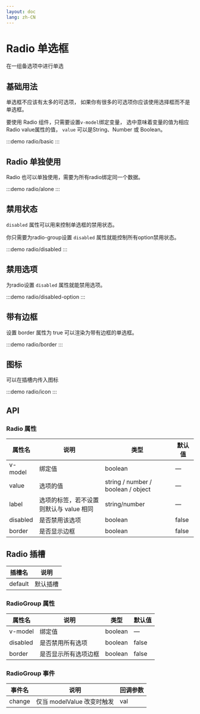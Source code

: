 ```yaml
---
layout: doc
lang: zh-CN
---
```


# Radio 单选框

在一组备选项中进行单选

## 基础用法

单选框不应该有太多的可选项， 如果你有很多的可选项你应该使用选择框而不是单选框。

要使用 Radio 组件，只需要设置`v-model`绑定变量， 选中意味着变量的值为相应 Radio
value属性的值， `value` 可以是String、Number 或 Boolean。

:::demo
radio/basic
:::

## Radio 单独使用

Radio 也可以单独使用，需要为所有radio绑定同一个数据。

:::demo
radio/alone
:::

## 禁用状态

`disabled` 属性可以用来控制单选框的禁用状态。

你只需要为radio-group设置 `disabled` 属性就能控制所有option禁用状态。

:::demo
radio/disabled
:::

## 禁用选项

为radio设置 `disabled` 属性就能禁用选项。

:::demo
radio/disabled-option
:::

## 带有边框

设置 border 属性为 true 可以渲染为带有边框的单选框。

:::demo
radio/border
:::

## 图标

可以在插槽内传入图标

:::demo
radio/icon
:::

## API

### Radio 属性

| 属性名      | 说明                      | 类型                                 | 默认值   |
|----------|-------------------------|------------------------------------|-------|
| v-model  | 绑定值        | boolean | —     |
| value    | 选项的值                    | string / number / boolean / object | —     |
| label    | 选项的标签，若不设置则默认与 value 相同 | string/number                      | —     |
| disabled | 是否禁用该选项                 | boolean                            | false |
| border	  | 是否显示边框                  | boolean                            | false |

## Radio 插槽

| 插槽名  | 说明   |
| ------- |------|
| default | 默认插槽 |

### RadioGroup 属性

| 属性名      | 说明         | 类型      | 默认值   |
|----------|------------|---------|-------|
| v-model  | 绑定值        | boolean | —     |
| disabled | 是否禁用所有选项   | boolean | false |
| border	  | 是否显示所有选项边框 | boolean | false |

### RadioGroup 事件

| 事件名    | 说明                  | 回调参数 |
|--------|---------------------|------|
| change | 仅当 modelValue 改变时触发 | val  |

